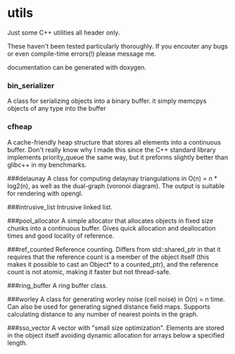 # utils
Just some C++ utilities all header only.

These haven't been tested particularly thoroughly. If you encouter any bugs or even compile-time errors(!) please message me.

documentation can be generated with doxygen.

### bin_serializer
A class for serializing objects into a binary buffer. it simply memcpys objects of any type into the buffer

### cfheap
A cache-friendly heap structure that stores all elements into a continuous buffer. Don't really know why I made this since the C++ standard library implements priority\_queue the same way, but it preforms slightly better than glibc++ in my benchmarks.

###delaunay
A class for computing delaynay triangulations in O(n) = n \* log2(n), as well as the dual-graph (voronoi diagram). The output is suitable for rendering with opengl.

###intrusive_list
Intrusive linked list.

###pool_allocator
A simple allocator that allocates objects in fixed size chunks into a continuous buffer. Gives quick allocation and deallocation times and good locality of reference.

###ref_counted
Reference counting. Differs from std::shared\_ptr in that it requires that the reference count is a member of the object itself (this makes it possible to cast an Object\* to a counted\_ptr<Object>), and the reference count is not atomic, making it faster but not thread-safe.

###ring_buffer
A ring buffer class.

###worley
A class for generating worley noise (cell noise) in O(n) = n time. Can also be used for generating signed distance field maps. Supports calculating distance to any number of nearest points in the graph.

###sso_vector
A vector with "small size optimization". Elements are stored in the object itself avoiding dynamic allocation for arrays below a specified length.
